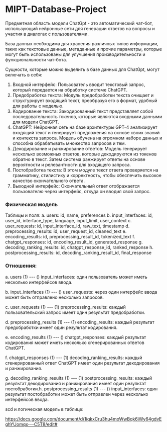 # MIPT-Database-Project

Предметная область модели ChatGpt - это автоматический чат-бот, использующий нейронные сети для генерации ответов на вопросы и участия в диалогах с пользователями.

База данных необходима для хранения различных типов информации, таких как текстовые данные, метаданные и прочие параметры, которые могут быть использованы для улучшения производительности и функциональности чат-бота.

Сущности, которые можно выделить в базе данных для ChatGpt, могут включать в себя:

1. Входной интерфейс: Пользователь вводит текстовый запрос, который передается на обработку системе ChatGPT.
2. Предобработка текста: Модуль предобработки текста очищает и структурирует входящий текст, преобразуя его в формат, удобный для работы с моделью.
3. Кодирование текста: Закодированный текст представляет собой последовательность токенов, которые являются входными данными для модели ChatGPT.
4. ChatGPT: Нейронная сеть на базе архитектуры GPT-4 анализирует входящий текст и генерирует предложения на основе своих знаний и контекста запроса. Модель обучена на огромном наборе данных и способна обрабатывать множество запросов и тем.
5. Декодирование и ранжирование ответов: Модель генерирует несколько возможных ответов, которые декодируются из токенов обратно в текст. Затем система ранжирует ответы на основе вероятности и релевантности для входящего запроса.
6. Постобработка текста: В этом модуле текст ответа проверяется на грамматику, стилистику и корректность, чтобы обеспечить высокое качество окончательного ответа.
7. Выходной интерфейс: Окончательный ответ отображается пользователю через интерфейс, откуда он вводил свой запрос.

### Физическая модель

Таблицы и поля:
a. users: id, name, preferences
b. input_interfaces: id, user_id, interface_type, language, input_limit, user_context
c. user_requests: id, input_interface_id, raw_text, timestamp
d. preprocessing_results: id, user_request_id, cleaned_text
e. encoding_results: id, preprocessing_result_id, tokenized_text
f. chatgpt_responses: id, encoding_result_id, generated_response
g. decoding_ranking_results: id, chatgpt_response_id, ranked_response
h. postprocessing_results: id, decoding_ranking_result_id, final_response


### Отношения:

a. users (1) --- () input_interfaces: один пользователь может иметь несколько интерфейсов ввода.

b. input_interfaces (1) --- () user_requests: через один интерфейс ввода может быть отправлено несколько запросов.

c. user_requests (1) --- (1) preprocessing_results: каждый пользовательский запрос имеет один результат предобработки.

d. preprocessing_results (1) --- (1) encoding_results: каждый результат предобработки имеет один результат кодирования.

e. encoding_results (1) --- () chatgpt_responses: каждый результат кодирования может иметь несколько сгенерированных ответов ChatGPT.

f. chatgpt_responses (1) --- (1) decoding_ranking_results: каждый сгенерированный ответ ChatGPT имеет один результат декодирования и ранжирования.

g. decoding_ranking_results (1) --- (1) postprocessing_results: каждый результат декодирования и ранжирования имеет один результат постобработки.h. postprocessing_results (1) --- () input_interfaces: один результат постобработки может быть отправлен через несколько интерфейсов ввода.

scd и логическая модель в таблице: 

https://docs.google.com/document/d/1iqkxCru3hu4moWwBqk6iWy64gdvEghYUomqx---C5T8/edit#